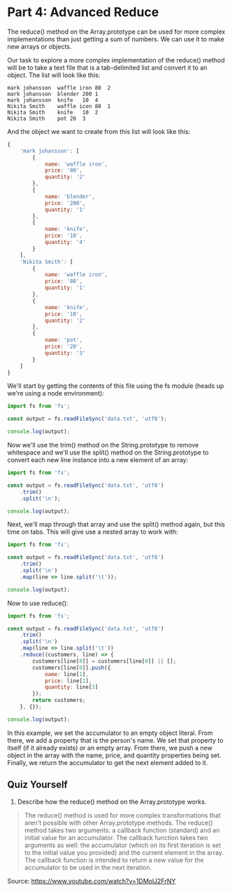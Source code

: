 # Part 4: Advanced Reduce #

The reduce() method on the Array.prototype can be used for more complex implementations than just getting a sum of numbers. We can use it to make new arrays or objects.

Our task to explore a more complex implementation of the reduce() method will be to take a text file that is a tab-delimited list and convert it to an object. The list will look like this:

```
mark johansson	waffle iron	80	2
mark johansson	blender	200	1
mark johansson	knife	10	4
Nikita Smith	waffle icon	80	1
Nikita Smith	knife	10	2
Nikita Smith	pot	20	3
```

And the object we want to create from this list will look like this:

```javascript
{
	'mark johansson': [
		{
			name: 'waffle iron',
			price: '80',
			quantity: '2'
		},
		{
			name: 'blender',
			price: '200',
			quantity: '1'
		},
		{
			name: 'knife',
			price: '10',
			quantity: '4'
		}
	],
	'Nikita Smith': [
		{
			name: 'waffle iron',
			price: '80',
			quantity: '1'
		},
		{
			name: 'knife',
			price: '10',
			quantity: '2'
		},
		{
			name: 'pot',
			price: '20',
			quantity: '3'
		}
	]
}
```

We'll start by getting the contents of this file using the fs module (heads up we're using a node environment):

```javascript
import fs from 'fs';

const output = fs.readFileSync('data.txt', 'utf8');

console.log(output);
```

Now we'll use the trim() method on the String.prototype to remove whitespace and we'll use the split() method on the String.prototype to convert each new line instance into a new element of an array:

```javascript
import fs from 'fs';

const output = fs.readFileSync('data.txt', 'utf8')
	.trim()
	.split('\n');

console.log(output);
```

Next, we'll map through that array and use the split() method again, but this time on tabs. This will give use a nested array to work with:

```javascript
import fs from 'fs';

const output = fs.readFileSync('data.txt', 'utf8')
	.trim()
	.split('\n')
	.map(line => line.split('\t'));

console.log(output);
```

Now to use reduce():

```javascript
import fs from 'fs';

const output = fs.readFileSync('data.txt', 'utf8')
	.trim()
	.split('\n')
	.map(line => line.split('\t'))
	.reduce((customers, line) => {
		customers[line[0]] = customers[line[0]] || [];
		customers[line[0]].push({
			name: line[1],
			price: line[2],
			quantity: line[3]
		});
		return customers;
	}, {});

console.log(output);
```

In this example, we set the accumulator to an empty object literal. From there, we add a property that is the person's name. We set that property to itself (if it already exists) or an empty array. From there, we push a new object in the array with the name, price, and quantity properties being set. Finally, we return the accumulator to get the next element added to it.

## Quiz Yourself ##

1. Describe how the reduce() method on the Array.prototype works.
> The reduce() method is used for more complex transformations that aren't possible with other Array.prototype methods. The reduce() method takes two arguments: a callback function (standard) and an initial value for an accumulator. The callback function takes two arguments as well: the accumulator (which on its first iteration is set to the initial value you provided) and the current element in the array. The callback function is intended to return a new value for the accumulator to be used in the next iteration.

Source: https://www.youtube.com/watch?v=1DMolJ2FrNY
